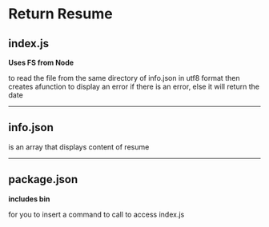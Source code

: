 # Return Resume

## index.js

**Uses FS from Node**

to read the file from the same directory of info.json in utf8 format then creates afunction to display an error if there is an error, else it will return the date

---

## info.json

is an array that displays content of resume

---

## package.json

**includes bin**

for you to insert a command to call to access index.js
